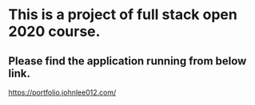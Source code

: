 # This is a project of full stack open 2020 course.

## Please find the application running from below link.

https://portfolio.johnlee012.com/
